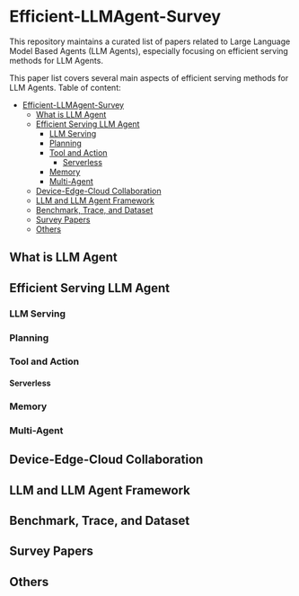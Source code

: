 # Efficient-LLMAgent-Survey
This repository maintains a curated list of papers related to Large Language Model Based Agents (LLM Agents), especially focusing on efficient serving methods for LLM Agents.

This paper list covers several main aspects of efficient serving methods for LLM Agents. 
Table of content:

- [Efficient-LLMAgent-Survey](#efficient-llmagent-survey)
  - [What is LLM Agent](#what-is-llm-agent)
  - [Efficient Serving LLM Agent](#efficient-serving-llm-agent)
    - [LLM Serving](#llm-serving)
    - [Planning](#planning)
    - [Tool and Action](#tool-and-action)
      - [Serverless](#serverless)
    - [Memory](#memory)
    - [Multi-Agent](#multi-agent)
  - [Device-Edge-Cloud Collaboration](#device-edge-cloud-collaboration)
  - [LLM and LLM Agent Framework](#llm-and-llm-agent-framework)
  - [Benchmark, Trace, and Dataset](#benchmark-trace-and-dataset)
  - [Survey Papers](#survey-papers)
  - [Others](#others)



## What is LLM Agent


## Efficient Serving LLM Agent

### LLM Serving

### Planning

### Tool and Action

#### Serverless

### Memory


### Multi-Agent 

##  Device-Edge-Cloud Collaboration


## LLM and LLM Agent Framework


## Benchmark, Trace, and Dataset




## Survey Papers


## Others

